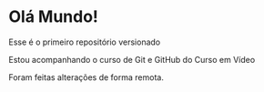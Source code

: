 # Olá Mundo!
 Esse é o primeiro repositório versionado

Estou acompanhando o curso de Git e GitHub do Curso em Vídeo

Foram feitas alterações de forma remota.
